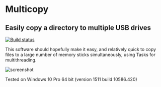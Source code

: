 # Multicopy
## Easily copy a directory to multiple USB drives

[![Build status](https://ci.appveyor.com/api/projects/status/nfugrhfo5pkyk85f?svg=true)](https://ci.appveyor.com/project/robertphipps/multicopy)

This software should hopefully make it easy, and relatively quick to copy files to
a large number of memory sticks simultaneously, using Tasks for multithreading.

![screenshot](https://raw.githubusercontent.com/robertphipps/Multicopy/master/screenshot.JPG)

Tested on Windows 10 Pro 64 bit (version 1511 build 10586.420)
